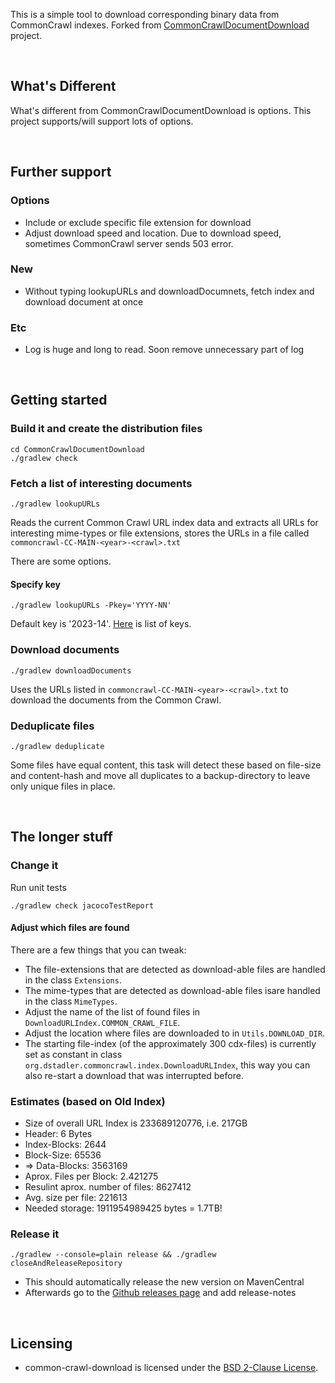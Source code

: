 
This is a simple tool to download corresponding binary data from CommonCrawl indexes. Forked from [CommonCrawlDocumentDownload](https://github.com/centic9/CommonCrawlDocumentDownload) project.

<br>

## What's Different
What's different from CommonCrawlDocumentDownload is options. This project supports/will support lots of options.

<br>

## Further support
### Options
- Include or exclude specific file extension for download
- Adjust download speed and location. Due to download speed, sometimes CommonCrawl server sends 503 error. 

### New
- Without typing lookupURLs and downloadDocumnets, fetch index and download document at once

### Etc
- Log is huge and long to read. Soon remove unnecessary part of log

<br>

## Getting started

### Build it and create the distribution files

    cd CommonCrawlDocumentDownload
    ./gradlew check

### Fetch a list of interesting documents

    ./gradlew lookupURLs
    
Reads the current Common Crawl URL index data and extracts all URLs for 
interesting mime-types or file extensions, stores the URLs in a file 
called `commoncrawl-CC-MAIN-<year>-<crawl>.txt`

There are some options. 

#### Specify key

    ./gradlew lookupURLs -Pkey='YYYY-NN'

Default key is '2023-14'. [Here](https://index.commoncrawl.org/) is list of keys.
        
### Download documents

    ./gradlew downloadDocuments

Uses the URLs listed in `commoncrawl-CC-MAIN-<year>-<crawl>.txt` to 
download the documents from the Common Crawl.

### Deduplicate files

    ./gradlew deduplicate

Some files have equal content, this task will detect these based on file-size
and content-hash and move all duplicates to a backup-directory to leave only
unique files in place.

<br>

## The longer stuff

### Change it

Run unit tests

    ./gradlew check jacocoTestReport

#### Adjust which files are found

There are a few things that you can tweak:

* The file-extensions that are detected as download-able files are handled in the class `Extensions`.
* The mime-types that are detected as download-able files isare handled in the class `MimeTypes`.
* Adjust the name of the list of found files in `DownloadURLIndex.COMMON_CRAWL_FILE`.
* Adjust the location where files are downloaded to in `Utils.DOWNLOAD_DIR`.
* The starting file-index (of the approximately 300 cdx-files) is currently set as constant 
in class `org.dstadler.commoncrawl.index.DownloadURLIndex`, this way you can also 
re-start a download that was interrupted before.

### Estimates (based on Old Index)

* Size of overall URL Index is 233689120776, i.e. 217GB
* Header: 6 Bytes
* Index-Blocks: 2644
* Block-Size: 65536
* => Data-Blocks: 3563169
* Aprox. Files per Block: 2.421275
* Resulint aprox. number of files: 8627412
* Avg. size per file: 221613
* Needed storage: 1911954989425 bytes = 1.7TB!

### Release it

    ./gradlew --console=plain release && ./gradlew closeAndReleaseRepository
    
* This should automatically release the new version on MavenCentral
* Afterwards go to the [Github releases page](https://github.com/centic9/commons-dost/releases) and add release-notes

<br>

## Licensing

* common-crawl-download is licensed under the [BSD 2-Clause License].

[BSD 2-Clause License]: https://www.opensource.org/licenses/bsd-license.php
